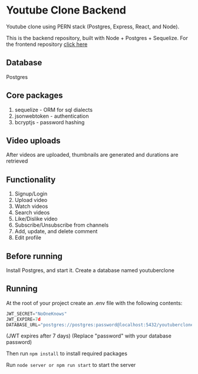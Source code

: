 # Youtube Clone Backend

Youtube clone using PERN stack (Postgres, Express, React, and Node). 

This is the backend repository, built with Node + Postgres + Sequelize. For the frontend repository [click here](https://github.com/Yongtai-Huang/youtube-clone-frontend)

## Database

Postgres

## Core packages

1. sequelize - ORM for sql dialects
2. jsonwebtoken - authentication
3. bcryptjs - password hashing

## Video uploads
After videos are uploaded, thumbnails are generated and durations are retrieved

## Functionality

1. Signup/Login
2. Upload video
3. Watch videos
4. Search videos
5. Like/Dislike video
6. Subscribe/Unsubscribe from channels
7. Add, update, and delete comment
8. Edit profile

## Before running

Install Postgres, and start it.
Create a database named youtuberclone

## Running

At the root of your project create an .env file with the following contents:

```javascript
JWT_SECRET="NoOneKnows"
JWT_EXPIRE=7d 
DATABASE_URL="postgres://postgres:password@localhost:5432/youtuberclone"
```

(JWT expires after 7 days)
(Replace "password" with your database password)

Then run <code>npm install</code> to install required packages

Run <code>node server or npm run start</code> to start the server
